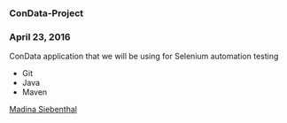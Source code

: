 ### ConData-Project

### April 23, 2016

ConData application that we will be using for Selenium automation testing

* Git
* Java
* Maven

[Madina Siebenthal](http://sqasolution.com) 

